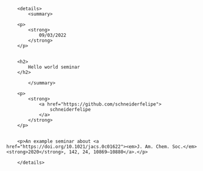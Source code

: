 
        <details>
            <summary>
                
        <p>
            <strong>
                09/03/2022
            </strong>
        </p>
        
                
        <h2>
            Hello world seminar
        </h2>
        
            </summary>
            
        <p>
            <strong>
                <a href="https://github.com/schneiderfelipe">
                    schneiderfelipe
                </a>
            </strong>
        </p>
        
            
        <p>An example seminar about <a href="https://doi.org/10.1021/jacs.0c01622"><em>J. Am. Chem. Soc.</em> <strong>2020</strong>, 142, 24, 10869–10880</a>.</p>
        
        </details>
        
